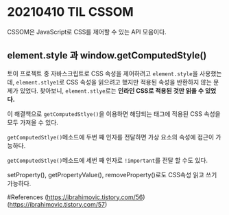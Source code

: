 # 20210410 TIL CSSOM
CSSOM은 JavaScript로 CSS를 제어할 수 있는 API 모음이다.

## element.style 과 window.getComputedStyle()
토이 프로젝트 중 자바스크립트로 CSS 속성을 제어하려고 `element.style`을 사용했는데, `element.stlye1`로 CSS 속성을 읽으려고 했지만
적용된 속성을 반환하지 않는 문제가 있었다. 찾아보니, `element.stlye`로는 <strong>인라인 CSS로 적용된 것만 읽을 수 있었다.</strong>

이 해결책으로 `getComputedStlye()`을 이용하면 해당되는 태그에 적용된 CSS 속성을 모두 가져올 수 있다.

`getComputedStlye()`메소드에 두번 째 인자를 전달하면 가상 요소의 속성에 접근이 가능하다.

`getComputedStlye()`메소드에 세번 째 인자로 `!important`를 전달 할 수도 있다.

setProperty(), getPropertyValue(), removeProperty()로도 CSS속성 읽고 쓰기 가능하다.

#References
(https://ibrahimovic.tistory.com/56)
(https://ibrahimovic.tistory.com/57)
